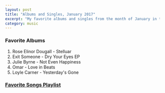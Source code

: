 ```yaml
---
layout: post
title: "Albums and Singles, January 2017"
excerpt: "My favorite albums and singles from the month of January in the 2017th year. "
category: music
---
```


### Favorite Albums
1. Rose Elinor Dougall - Stelluar
1. Exit Someone - Dry Your Eyes EP
1. Julie Byrne - Not Even Happiness
1. Omar - Love in Beats
1. Loyle Carner - Yesterday's Gone

### <a href="https://open.spotify.com/user/blrobin2/playlist/5How9HCDvdOLnZkhQOdoVI" target="_blank">Favorite Songs Playlist</a>



